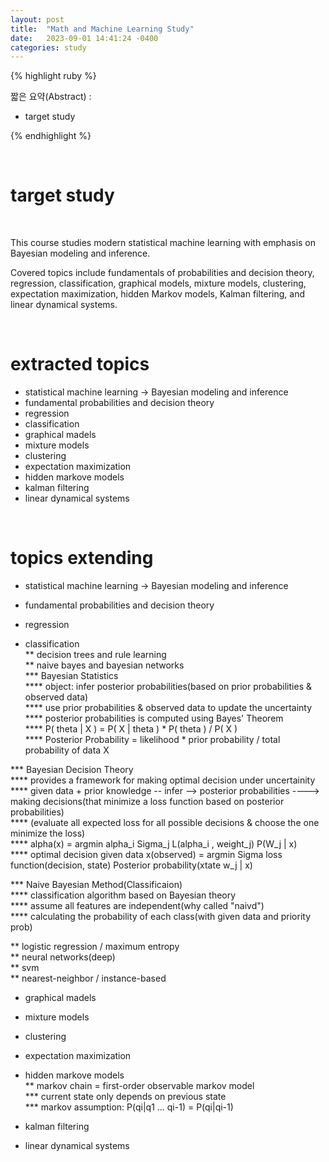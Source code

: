 ```yaml
---
layout: post
title:  "Math and Machine Learning Study"
date:   2023-09-01 14:41:24 -0400
categories: study
---
```







{% highlight ruby %}


짧은 요약(Abstract) :   
* target study  

{% endhighlight %}  

<br/>


# target study  

<br/>

This course studies modern statistical machine learning with emphasis on Bayesian modeling and inference.

   
Covered topics include fundamentals of probabilities and decision theory, regression, classification, graphical models, mixture models, clustering, expectation maximization, hidden Markov models, Kalman filtering, and linear dynamical systems.  



<br/>

# extracted topics  

* statistical machine learning -> Bayesian modeling and inference  
* fundamental probabilities and decision theory  
* regression  
* classification  
* graphical madels  
* mixture models  
* clustering  
* expectation maximization  
* hidden markove models  
* kalman filtering  
* linear dynamical systems  


<br/>

# topics extending  

* statistical machine learning -> Bayesian modeling and inference  
* fundamental probabilities and decision theory  
* regression  

* classification  
** decision trees and rule learning  
** naive bayes and bayesian networks  
*** Bayesian Statistics  
**** object: infer posterior probabilities(based on prior probabilities & observed data)   
**** use prior probabilities & observed data to update the uncertainty    
**** posterior probabilities is computed using Bayes' Theorem   
**** P( theta | X ) = P( X | theta ) * P( theta ) / P( X )  
**** Posterior Probability = likelihood * prior probability / total probability of data X  


*** Bayesian Decision Theory  
**** provides a framework for making optimal decision under uncertainity  
**** given data + prior knowledge -- infer --> posterior probabilities ----> making decisions(that minimize a loss function based on posterior probabilities)  
**** (evaluate all expected loss for all possible decisions & choose the one minimize the loss)  
**** alpha(x) = argmin alpha_i Sigma_j L(alpha_i , weight_j) P(W_j | x)  
**** optimal decision given data x(observed) = argmin Sigma loss function(decision, state) Posterior probability(xtate w_j | x)  


*** Naive Bayesian Method(Classificaion)  
**** classification algorithm based on Bayesian theory  
**** assume all features are independent(why called "naivd")  
**** calculating the probability of each class(with given data and priority prob)  


** logistic regression / maximum entropy  
** neural networks(deep)  
** svm  
** nearest-neighbor / instance-based  

* graphical madels  
* mixture models  
* clustering  
* expectation maximization  

* hidden markove models  
** markov chain = first-order observable markov model  
*** current state only depends on previous state  
*** markov assumption: P(qi|q1 ... qi-1) = P(qi|qi-1)  

* kalman filtering  
* linear dynamical systems  

<br/>